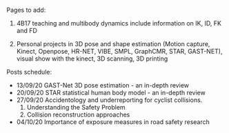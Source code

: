 
Pages to add: 

1. 4B17 teaching and multibody dynamics include information on IK, ID, FK and FD

2. Personal projects in 3D pose and shape estimation (Motion capture, Kinect, Openpose, HR-NET, VIBE, SMPL, GraphCMR, STAR, GAST-NET), visual show with the kinect, 3D scanning, 3D printing

Posts schedule:
- 13/09/20 GAST-Net 3D pose estimation - an in-depth review
- 20/09/20 STAR statistical human body model - an in-depth review
- 27/09/20 Accidentology and underreporting for cyclist collisions.
  1. Understanding the Safety Problem
  2. Collision reconstruction approaches
- 04/10/20 Importance of exposure measures in road safety research
